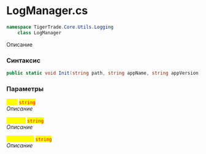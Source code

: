 
# LogManager.cs
```csharp
namespace TigerTrade.Core.Utils.Logging  
    class LogManager
```

Описание

### Синтаксис
```csharp
public static void Init(string path, string appName, string appVersion)
```

### Параметры  
<mark style="color:yellow;">**`path`**</mark> <mark style="color:red;">`string`</mark>  
 *Описание*  
  
<mark style="color:yellow;">**`appName`**</mark> <mark style="color:red;">`string`</mark>  
 *Описание*  
  
<mark style="color:yellow;">**`appVersion`**</mark> <mark style="color:red;">`string`</mark>  
 *Описание*  
  

                    
                    